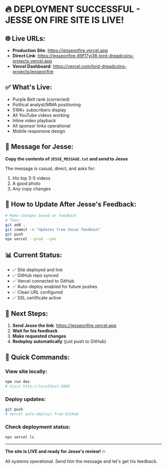 # 🔥 DEPLOYMENT SUCCESSFUL - JESSE ON FIRE SITE IS LIVE!

## 🌐 Live URLs:
- **Production Site**: https://jesseonfire.vercel.app
- **Direct Link**: https://jesseonfire-89f17yj36-lord-dreadcoins-projects.vercel.app
- **Vercel Dashboard**: https://vercel.com/lord-dreadcoins-projects/jesseonfire

## ✅ What's Live:
- Purple Belt rank (corrected)
- Political analyst/MMA positioning
- 516K+ subscribers display
- All YouTube videos working
- Inline video playback
- All sponsor links operational
- Mobile responsive design

## 📱 Message for Jesse:
**Copy the contents of `JESSE_MESSAGE.txt` and send to Jesse**

The message is casual, direct, and asks for:
1. His top 3-5 videos
2. A good photo
3. Any copy changes

## 🔄 How to Update After Jesse's Feedback:

```bash
# Make changes based on feedback
# Then:
git add .
git commit -m "Updates from Jesse feedback"
git push
npx vercel --prod --yes
```

## 📊 Current Status:
- ✅ Site deployed and live
- ✅ GitHub repo synced
- ✅ Vercel connected to GitHub
- ✅ Auto-deploy enabled for future pushes
- ✅ Clean URL configured
- ✅ SSL certificate active

## 🎯 Next Steps:
1. **Send Jesse the link**: https://jesseonfire.vercel.app
2. **Wait for his feedback**
3. **Make requested changes**
4. **Redeploy automatically** (just push to GitHub)

## 🚀 Quick Commands:

### View site locally:
```bash
npm run dev
# Visit http://localhost:3000
```

### Deploy updates:
```bash
git push
# Vercel auto-deploys from GitHub
```

### Check deployment status:
```bash
npx vercel ls
```

---

**The site is LIVE and ready for Jesse's review!** 🔥

All systems operational. Send him the message and let's get his feedback.

